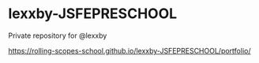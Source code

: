 # lexxby-JSFEPRESCHOOL

Private repository for @lexxby

https://rolling-scopes-school.github.io/lexxby-JSFEPRESCHOOL/portfolio/

